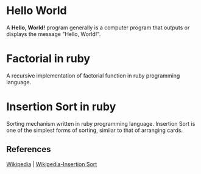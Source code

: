 # Hello World
A **Hello, World!**  program generally is a computer program that outputs or displays the message "Hello, World!".

# Factorial in ruby
A recursive implementation of factorial function in ruby programming language.

# Insertion Sort in ruby
Sorting mechanism written in ruby programming language. Insertion Sort is one of the simplest forms of sorting, similar to that of arranging cards.

## References
[Wikipedia](https://en.wikipedia.org/wiki/Factorial) 
| [Wikipedia-Insertion Sort](https://en.wikipedia.org/wiki/Insertion_sort)

